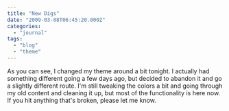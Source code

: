 ```yaml
---
title: "New Digs"
date: "2009-03-08T06:45:20.000Z"
categories: 
  - "journal"
tags: 
  - "blog"
  - "theme"
---
```


As you can see, I changed my theme around a bit tonight. I actually had something different going a few days ago, but decided to abandon it and go a slightly different route. I'm still tweaking the colors a bit and going through my old content and cleaning it up, but most of the functionality is here now. If you hit anything that's broken, please let me know.
